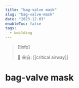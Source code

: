 ```yaml
---
title: "bag-valve mask"
slug: "bag-valve-mask"
date: "2023-12-03"
enableToc: false
tags:
  - building
---
```


> [!info]
>
> 🌱 來自: [[critical airway]]

# bag-valve mask


